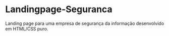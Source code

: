 # Landingpage-Seguranca
Landing page para uma empresa de segurança da informação desenvolvido em HTML/CSS puro.
